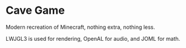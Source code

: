 # Cave Game

Modern recreation of Minecraft, nothing extra, nothing less.

LWJGL3 is used for rendering, OpenAL for audio, and JOML for math.